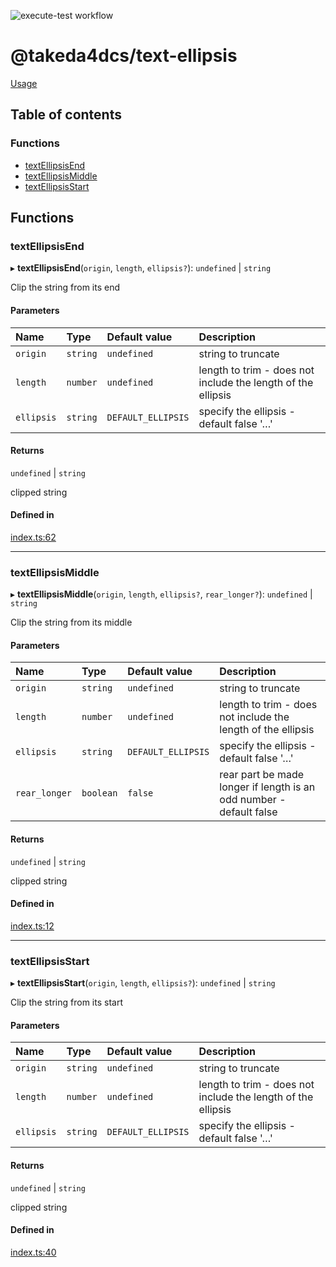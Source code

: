 ![execute-test workflow](https://github.com/takeda4dcs/text-ellipsis/actions/workflows/execute-test.yaml/badge.svg)

# @takeda4dcs/text-ellipsis

[Usage](/spec/index.spec.ts)

## Table of contents

### Functions

- [textEllipsisEnd](#textellipsisend)
- [textEllipsisMiddle](#textellipsismiddle)
- [textEllipsisStart](#textellipsisstart)

## Functions

### textEllipsisEnd

▸ **textEllipsisEnd**(`origin`, `length`, `ellipsis?`): `undefined` \| `string`

Clip the string from its end

#### Parameters

| Name | Type | Default value | Description |
| :------ | :------ | :------ | :------ |
| `origin` | `string` | `undefined` | string to truncate |
| `length` | `number` | `undefined` | length to trim - does not include the length of the ellipsis |
| `ellipsis` | `string` | `DEFAULT_ELLIPSIS` | specify the ellipsis - default false '…' |

#### Returns

`undefined` \| `string`

clipped string

#### Defined in

[index.ts:62](https://github.com/takeda4dcs/text-ellipsis/blob/81ca3a4/index.ts#L62)

___

### textEllipsisMiddle

▸ **textEllipsisMiddle**(`origin`, `length`, `ellipsis?`, `rear_longer?`): `undefined` \| `string`

Clip the string from its middle

#### Parameters

| Name | Type | Default value | Description |
| :------ | :------ | :------ | :------ |
| `origin` | `string` | `undefined` | string to truncate |
| `length` | `number` | `undefined` | length to trim - does not include the length of the ellipsis |
| `ellipsis` | `string` | `DEFAULT_ELLIPSIS` | specify the ellipsis - default false '…' |
| `rear_longer` | `boolean` | `false` | rear part be made longer if length is an odd number - default false |

#### Returns

`undefined` \| `string`

clipped string

#### Defined in

[index.ts:12](https://github.com/takeda4dcs/text-ellipsis/blob/81ca3a4/index.ts#L12)

___

### textEllipsisStart

▸ **textEllipsisStart**(`origin`, `length`, `ellipsis?`): `undefined` \| `string`

Clip the string from its start

#### Parameters

| Name | Type | Default value | Description |
| :------ | :------ | :------ | :------ |
| `origin` | `string` | `undefined` | string to truncate |
| `length` | `number` | `undefined` | length to trim - does not include the length of the ellipsis |
| `ellipsis` | `string` | `DEFAULT_ELLIPSIS` | specify the ellipsis - default false '…' |

#### Returns

`undefined` \| `string`

clipped string

#### Defined in

[index.ts:40](https://github.com/takeda4dcs/text-ellipsis/blob/81ca3a4/index.ts#L40)
